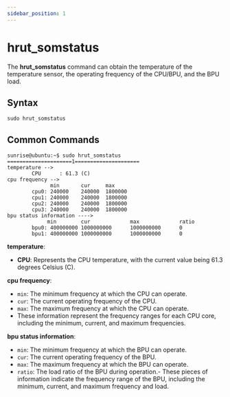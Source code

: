 ```yaml
---
sidebar_position: 1
---
```

# hrut_somstatus

The **hrut_somstatus** command can obtain the temperature of the temperature sensor, the operating frequency of the CPU/BPU, and the BPU load.

## Syntax

```
sudo hrut_somstatus
```

## Common Commands

```shell
sunrise@ubuntu:~$ sudo hrut_somstatus
=====================1=====================
temperature -->
        CPU      : 61.3 (C)
cpu frequency -->
              min       cur     max
        cpu0: 240000    240000  1800000
        cpu1: 240000    240000  1800000
        cpu2: 240000    240000  1800000
        cpu3: 240000    240000  1800000
bpu status information ---->
             min        cur             max             ratio
        bpu0: 400000000 1000000000      1000000000      0
        bpu1: 400000000 1000000000      1000000000      0
```

**temperature**:

- **CPU**: Represents the CPU temperature, with the current value being 61.3 degrees Celsius (C).

**cpu frequency**:

- `min`: The minimum frequency at which the CPU can operate.
- `cur`: The current operating frequency of the CPU.
- `max`: The maximum frequency at which the CPU can operate.
- These information represent the frequency ranges for each CPU core, including the minimum, current, and maximum frequencies.

**bpu status information**:

- `min`: The minimum frequency at which the BPU can operate.
- `cur`: The current operating frequency of the BPU.
- `max`: The maximum frequency at which the BPU can operate.
- `ratio`: The load ratio of the BPU during operation.- These pieces of information indicate the frequency range of the BPU, including the minimum, current, and maximum frequency and load.